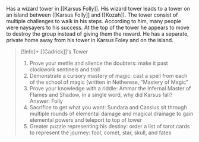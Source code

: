 Has a wizard tower in [[Karsus Folly]]. His wizard tower leads to a tower on an island between [[Karsus Folly]] and [[Kozah]]. The tower consist of multiple challenges to walk in his steps. According to him, many people were naysayers to his success. At the top of the tower he appears to move to destroy the group instead of giving them the reward. He has a separate, private home away from his tower in Karsus Foley and on the island. 

> [!info]+ [[Cadrick]]'s Tower  
> 1. Prove your mettle and silence the doubters: make it past clockwork sentinels and troll
> 2. Demonstrate a cursory mastery of magic: cast a spell from each of the school of magic (written in Netherese, “Mastery of Magic”
> 3. Prove your knowledge with a riddle: Ammar the Infernal Master of Flames and Shadow, in a single word, why did Karsus fall? Answer: Folly
> 4. Sacrifice to get what you want: Sundara and Cassius sit through multiple rounds of elemental damage and magical drainage to gain elemental powers and teleport to top of tower
> 5. Greater puzzle representing his destiny: order a list of tarot cards to represent the journey: fool, comet, star, skull, and fates
